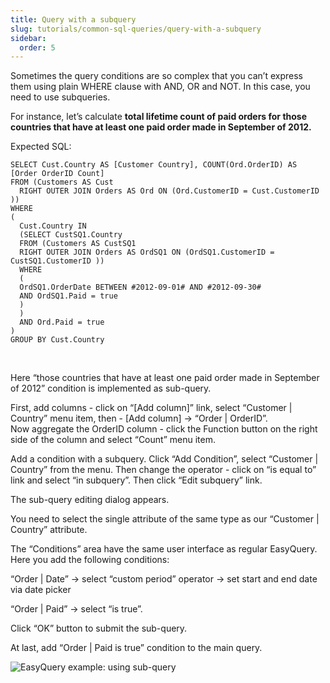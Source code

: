 ```yaml
---
title: Query with a subquery
slug: tutorials/common-sql-queries/query-with-a-subquery
sidebar:
  order: 5
---
```


<div class="row">
  <div class="col-md-12 c-content-media-1 krh-blogpost">
  
<p>Sometimes the query conditions are so complex that you can’t express them using plain WHERE clause with AND, OR and NOT. In this case, you need to use subqueries.</p>

<p>For instance, let’s calculate <b>total lifetime count of paid orders for those countries that have at least one paid order made in September of 2012.</b></p>

<p>Expected SQL:</p>

<pre><code class="sql">SELECT Cust.Country AS [Customer Country], COUNT(Ord.OrderID) AS [Order OrderID Count] 
FROM (Customers AS Cust
  RIGHT OUTER JOIN Orders AS Ord ON (Ord.CustomerID = Cust.CustomerID ))
WHERE
(
  Cust.Country IN
  (SELECT CustSQ1.Country 
  FROM (Customers AS CustSQ1
  RIGHT OUTER JOIN Orders AS OrdSQ1 ON (OrdSQ1.CustomerID = CustSQ1.CustomerID ))
  WHERE
  (
  OrdSQ1.OrderDate BETWEEN #2012-09-01# AND #2012-09-30# 
  AND OrdSQ1.Paid = true
  )
  ) 
  AND Ord.Paid = true
)
GROUP BY Cust.Country</code></pre>
<br>
<p>Here “those countries that have at least one paid order made in September of 2012” condition is implemented as sub-query.</p>

<p>First, add columns - click on “[Add column]” link, select “Customer | Country” menu item, then - [Add column] -> “Order | OrderID”.<br>
Now aggregate the OrderID column - click the Function button on the right side of the column and select “Count” menu item.</p>

<p>Add a condition with a subquery. Click “Add Condition”, select “Customer | Country” from the menu. Then change the operator - click on “is equal to” link and select “in subquery”. Then click “Edit subquery” link.</p>

<p>The sub-query editing dialog appears.</p>

<p>You need to select the single attribute of the same type as our “Customer | Country” attribute.</p>

<p>The “Conditions” area have the same user interface as regular EasyQuery. Here you add the following conditions:
</p>
<p>“Order | Date” -> select “custom period” operator -> set start and end date via date picker</p>

<p>“Order | Paid” -> select “is true”.</p>

<p>Click “OK” button to submit the sub-query.</p>

<p>At last, add “Order | Paid is true” condition to the main query.</p>

![EasyQuery example: using sub-query](/easyquery/docs/images/subquery.gif)

  </div>
 </div>
